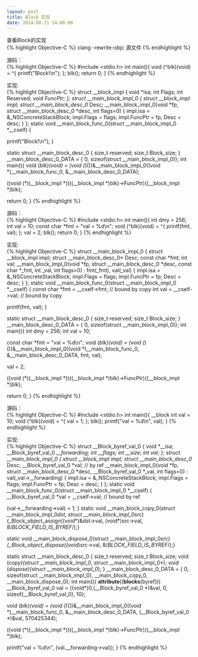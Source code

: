 ```yaml
---
layout: post
title: Block 实现
date: 2014-08-21 14:00:00
---
```

查看Block的实现<br/>
{% highlight Objective-C %}
clang -rewrite-objc 源文件
{% endhighlight %}

源码：<br/>
{% highlight Objective-C %}
#include <stdio.h>
int main(){
	void (^blk)(void) = ^{
		printf("Block!\n");
	};
	blk();
	return 0;
}
{% endhighlight %}

实现: <br/>
{% highlight Objective-C %}
struct __block_impl {
  void *isa;
  int Flags;
  int Reserved;
  void *FuncPtr;
};
struct __main_block_impl_0 {
  struct __block_impl impl;
  struct __main_block_desc_0* Desc;
  __main_block_impl_0(void *fp, struct __main_block_desc_0 *desc, int flags=0) {
    impl.isa = &_NSConcreteStackBlock;
    impl.Flags = flags;
    impl.FuncPtr = fp;
    Desc = desc;
  }
};
static void __main_block_func_0(struct __main_block_impl_0 *__cself) {

  printf("Block!\n");
 }

static struct __main_block_desc_0 {
  size_t reserved;
  size_t Block_size;
} __main_block_desc_0_DATA = { 0, sizeof(struct __main_block_impl_0)};
int main(){
 void (*blk)(void) = (void (*)())&__main_block_impl_0((void *)__main_block_func_0, &__main_block_desc_0_DATA);

 ((void (*)(__block_impl *))((__block_impl *)blk)->FuncPtr)((__block_impl *)blk);

 return 0;
}
{% endhighlight %}

源码：<br/>
{% highlight Objective-C %}
#include <stdio.h>
int main(){
	int dmy = 256;
	int val = 10;
	const char *fmt = "val = %d\n";
	void (^blk)(void) = ^{
		printf(fmt, val);
	};
	val = 2;
	blk();
	return 0;
}
{% endhighlight %}

实现:<br/>
{% highlight Objective-C %}
struct __main_block_impl_0 {
  struct __block_impl impl;
  struct __main_block_desc_0* Desc;
  const char *fmt;
  int val;
  __main_block_impl_0(void *fp, struct __main_block_desc_0 *desc, const char *_fmt, int _val, int flags=0) : fmt(_fmt), val(_val) {
    impl.isa = &_NSConcreteStackBlock;
    impl.Flags = flags;
    impl.FuncPtr = fp;
    Desc = desc;
  }
};
static void __main_block_func_0(struct __main_block_impl_0 *__cself) {
  const char *fmt = __cself->fmt; // bound by copy
  int val = __cself->val; // bound by copy

  printf(fmt, val);
 }

static struct __main_block_desc_0 {
  size_t reserved;
  size_t Block_size;
} __main_block_desc_0_DATA = { 0, sizeof(struct __main_block_impl_0)};
int main(){
 int dmy = 256;
 int val = 10;

 const char *fmt = "val = %d\n";
 void (*blk)(void) = (void (*)())&__main_block_impl_0((void *)__main_block_func_0, &__main_block_desc_0_DATA, fmt, val);

 val = 2;

 ((void (*)(__block_impl *))((__block_impl *)blk)->FuncPtr)((__block_impl *)blk);

 return 0;
}
{% endhighlight %}

源码：<br/>
{% highlight Objective-C %}
#include <stdio.h>
int main(){
	__block int val = 10;
	void (^blk)(void) = ^{
		val = 1;
	};
	blk();
	printf("val = %d\n", val);
}
{% endhighlight %}

实现:<br/>
{% highlight Objective-C %}
struct __Block_byref_val_0 {
  void *__isa;
__Block_byref_val_0 *__forwarding;
 int __flags;
 int __size;
 int val;
};
struct __main_block_impl_0 {
  struct __block_impl impl;
  struct __main_block_desc_0* Desc;
  __Block_byref_val_0 *val; // by ref
  __main_block_impl_0(void *fp, struct __main_block_desc_0 *desc, __Block_byref_val_0 *_val, int flags=0) : val(_val->__forwarding) {
    impl.isa = &_NSConcreteStackBlock;
    impl.Flags = flags;
    impl.FuncPtr = fp;
    Desc = desc;
  }
};
static void __main_block_func_0(struct __main_block_impl_0 *__cself) {
  __Block_byref_val_0 *val = __cself->val; // bound by ref

  (val->__forwarding->val) = 1;
 }
static void __main_block_copy_0(struct __main_block_impl_0*dst, struct __main_block_impl_0*src) {_Block_object_assign((void*)&dst->val, (void*)src->val, 8/*BLOCK_FIELD_IS_BYREF*/);}

static void __main_block_dispose_0(struct __main_block_impl_0*src) {_Block_object_dispose((void*)src->val, 8/*BLOCK_FIELD_IS_BYREF*/);}

static struct __main_block_desc_0 {
  size_t reserved;
  size_t Block_size;
  void (*copy)(struct __main_block_impl_0*, struct __main_block_impl_0*);
  void (*dispose)(struct __main_block_impl_0*);
} __main_block_desc_0_DATA = { 0, sizeof(struct __main_block_impl_0), __main_block_copy_0, __main_block_dispose_0};
int main(){
 __attribute__((__blocks__(byref))) __Block_byref_val_0 val = {(void*)0,(__Block_byref_val_0 *)&val, 0, sizeof(__Block_byref_val_0), 10};

 void (*blk)(void) = (void (*)())&__main_block_impl_0((void *)__main_block_func_0, &__main_block_desc_0_DATA, (__Block_byref_val_0 *)&val, 570425344);

 ((void (*)(__block_impl *))((__block_impl *)blk)->FuncPtr)((__block_impl *)blk);

 printf("val = %d\n", (val.__forwarding->val));
}
{% endhighlight %}